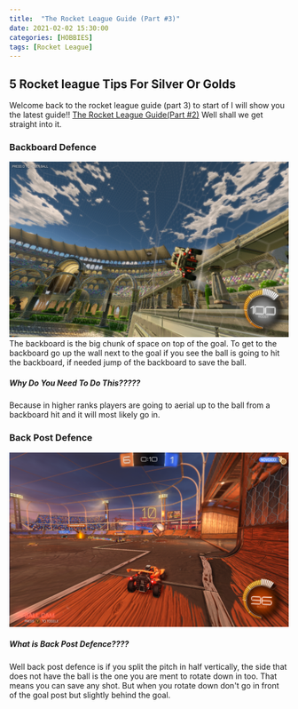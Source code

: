 ```yaml
---
title:  "The Rocket League Guide (Part #3)"
date: 2021-02-02 15:30:00
categories: [HOBBIES]
tags: [Rocket League]
---
```


## 5 Rocket league Tips For Silver Or Golds

Welcome back to the rocket league guide (part 3) to start of I will show you the latest guide!!
[The Rocket League Guide(Part #2)](https://adrianrubio.org/posts/The_Rocket_League_Guide_part_2/) 
Well shall we get straight into it.

### Backboard Defence
![My camera settings](/assets/img/rocket-league-back-board.png)
The backboard is the big chunk of space on top of the goal.
To get to the backboard go up the wall next to the goal if you see the ball is going to hit the backboard, if needed jump of the backboard to save the ball.
##### Why Do You Need To Do This?????
Because in higher ranks players are going to aerial up to the ball from a backboard hit and it will most likely go in.

### Back Post Defence
![My camera settings](/assets/img/rocket-league-back-post.png)
##### What is Back Post Defence????
Well back post defence is if you split the pitch in half vertically, the side that does not have the ball is the one you are ment to rotate down in too.
That means you can save any shot.
But when you rotate down don't go in front of the goal post but slightly behind the goal.
